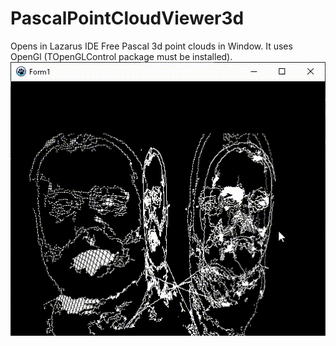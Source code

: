 # PascalPointCloudViewer3d
Opens in Lazarus IDE Free Pascal 3d point clouds in Window.
It uses OpenGl (TOpenGLControl package must be installed).
![](https://github.com/IlvisFaulbaums/PascalPointCloudViewer3d/blob/main/test.gif)
